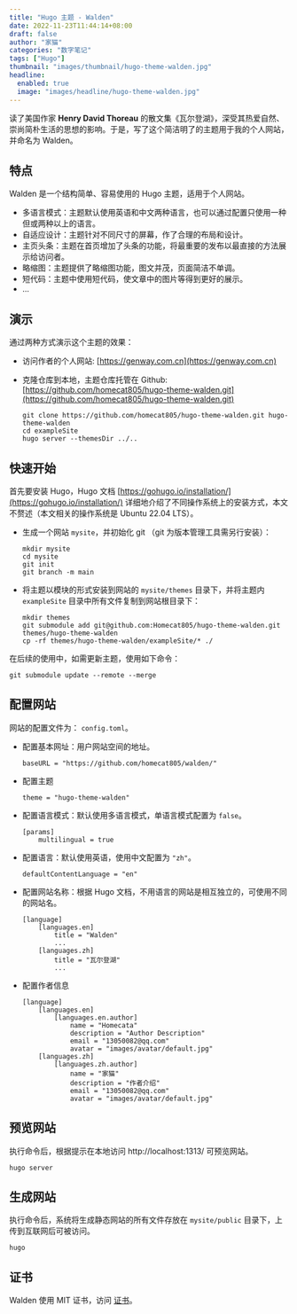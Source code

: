 ```yaml
---
title: "Hugo 主题 - Walden"
date: 2022-11-23T11:44:14+08:00
draft: false
author: "家猫"
categories: "数字笔记"
tags: ["Hugo"]
thumbnail: "images/thumbnail/hugo-theme-walden.jpg"
headline: 
  enabled: true
  image: "images/headline/hugo-theme-walden.jpg"
---
```


读了美国作家 <b>Henry David Thoreau</b> 的散文集《瓦尔登湖》，深受其热爱自然、崇尚简朴生活的思想的影响。于是，写了这个简洁明了的主题用于我的个人网站，并命名为 Walden。


<!--more-->

## 特点

Walden 是一个结构简单、容易使用的 Hugo 主题，适用于个人网站。

- 多语言模式：主题默认使用英语和中文两种语言，也可以通过配置只使用一种但或两种以上的语言。
- 自适应设计：主题针对不同尺寸的屏幕，作了合理的布局和设计。
- 主页头条：主题在首页增加了头条的功能，将最重要的发布以最直接的方法展示给访问者。
- 略缩图：主题提供了略缩图功能，图文并茂，页面简洁不单调。
- 短代码：主题中使用短代码，使文章中的图片等得到更好的展示。
- ...

## 演示

通过两种方式演示这个主题的效果：

- 访问作者的个人网站: [https://genway.com.cn](https://genway.com.cn)
- 克隆仓库到本地，主题仓库托管在 Github: [https://github.com/homecat805/hugo-theme-walden.git](https://github.com/homecat805/hugo-theme-walden.git)

    ```
    git clone https://github.com/homecat805/hugo-theme-walden.git hugo-theme-walden
    cd exampleSite
    hugo server --themesDir ../..
    ```

## 快速开始

首先要安装 Hugo，Hugo 文档 [https://gohugo.io/installation/](https://gohugo.io/installation/) 详细地介绍了不同操作系统上的安装方式，本文不赘述（本文相关的操作系统是 Ubuntu 22.04 LTS）。

- 生成一个网站 `mysite`，并初始化 git （git 为版本管理工具需另行安装）： 

    ```
    mkdir mysite
    cd mysite
    git init
    git branch -m main
    ```

- 将主题以模块的形式安装到网站的 `mysite/themes` 目录下，并将主题内 `exampleSite` 目录中所有文件复制到网站根目录下：

    ```
    mkdir themes
    git submodule add git@github.com:Homecat805/hugo-theme-walden.git themes/hugo-theme-walden
    cp -rf themes/hugo-theme-walden/exampleSite/* ./
    ```

在后续的使用中，如需更新主题，使用如下命令：

```
git submodule update --remote --merge
```

## 配置网站 

网站的配置文件为： `config.toml`。

- 配置基本网址：用户网站空间的地址。

    ```
    baseURL = "https://github.com/homecat805/walden/"
    ```

- 配置主题

    ```
    theme = "hugo-theme-walden"
    ```

- 配置语言模式：默认使用多语言模式，单语言模式配置为 `false`。

    ```
    [params]
        multilingual = true  
    ```

- 配置语言：默认使用英语，使用中文配置为 `"zh"`。

    ```
    defaultContentLanguage = "en"
    ```

- 配置网站名称：根据 Hugo 文档，不用语言的网站是相互独立的，可使用不同的网站名。

    ```
    [language]
        [languages.en]
            title = "Walden"
            ...
        [languages.zh]
            title = "瓦尔登湖"
            ...
    ```

- 配置作者信息

    ```
    [language]
        [languages.en]
            [languages.en.author]
                name = "Homecata"
                description = "Author Description"
                email = "13050082@qq.com"
                avatar = "images/avatar/default.jpg"
        [languages.zh]
            [languages.zh.author]
                name = "家猫"
                description = "作者介绍"
                email = "13050082@qq.com"
                avatar = "images/avatar/default.jpg"
    ```

## 预览网站

执行命令后，根据提示在本地访问 http://localhost:1313/ 可预览网站。

```
hugo server
```

## 生成网站

执行命令后，系统将生成静态网站的所有文件存放在 `mysite/public` 目录下，上传到互联网后可被访问。

```
hugo
```

## 证书

Walden 使用 MIT 证书，访问 [证书](https://github.com/homecat805/hugo-theme-walden/blob/master/LICENSE)。
